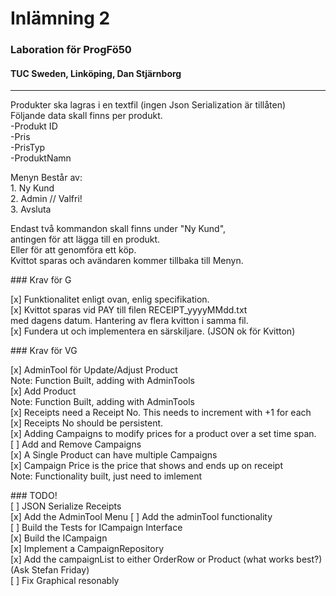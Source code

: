 # Inlämning 2
### Laboration för ProgFö50
#### TUC Sweden, Linköping, Dan Stjärnborg

----------------------------------

<p>
Produkter ska lagras i en textfil (ingen Json Serialization är tillåten)<br>
Följande data skall finns per produkt.<br>
-Produkt ID <br>
-Pris<br>
-PrisTyp<br>
-ProduktNamn<br>
</p>
<p>
Menyn Består av: <br>
1. Ny Kund<br>
2. Admin   // Valfri!<br>
3. Avsluta<br>
</p>
<p>
Endast två kommandon skall finns under "Ny Kund", <br>
antingen <produktid> <antal> för att lägga till en produkt.<br>
Eller <pay> för att genomföra ett köp.<br>
Kvittot sparas och avändaren kommer tillbaka till Menyn.<br>
</p>
### Krav för G<br>
<p>
[x] Funktionalitet enligt ovan, enlig specifikation. <br>
[x] Kvittot sparas vid PAY till filen RECEIPT_yyyyMMdd.txt <br>
med dagens datum. Hantering av flera kvitton i samma fil.<br>
[x] Fundera ut och implementera en särskiljare. (JSON ok för Kvitton)<br>
</p>
### Krav för VG<br>
<p>
[x] AdminTool för Update/Adjust Product<br>
Note: Function Built, adding with AdminTools<br>
[x] Add Product<br>
Note: Function Built, adding with AdminTools<br>
[x] Receipts need a Receipt No. This needs to increment with +1 for each<br>
[x] Receipts No should be persistent.<br>
[x] Adding Campaigns to modify prices for a product over a set time span.<br>
[ ] Add and Remove Campaigns<br>
[x] A Single Product can have multiple Campaigns<br>
[x] Campaign Price is the price that shows and ends up on receipt<br>
Note: Functionality built, just need to imlement<br>
</p>
### TODO! <br>
[ ] JSON Serialize Receipts<br>
[x] Add the AdminTool Menu
[ ] Add the adminTool functionality<br>
[ ] Build the Tests for ICampaign Interface<br>
[x] Build the ICampaign<br>
[x] Implement a CampaignRepository<br>
[x] Add the campaignList to either OrderRow or Product (what works best?)  (Ask Stefan Friday)<br>
[ ] Fix Graphical resonably<br>